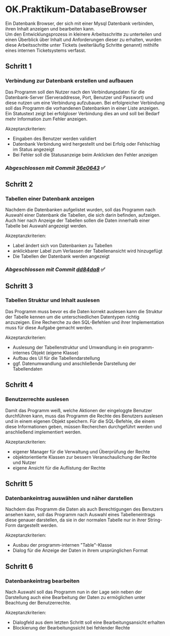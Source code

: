 # OK.Praktikum-DatabaseBrowser

Ein Datenbank Browser, der sich mit einer Mysql Datenbank verbinden, ihren Inhalt anzeigen und bearbeiten kann. <br>
Um den Entwicklungsprozess in kleinere Arbeitsschritte zu unterteilen und einen Überblick über Inhalt und Anforderungen dieser zu erhalten,
wurden diese Arbeitsschritte unter Tickets (weiterläufig Schritte genannt) mithilfe eines internen Ticketsystems verfasst.

## Schritt 1
### Verbindung zur Datenbank erstellen und aufbauen

Das Programm soll den Nutzer nach den Verbindungsdaten für die Datenbank-Server (Serveraddresse, Port, Benutzer und Passwort) und diese nutzen um eine Verbindung aufzubauen.
Bei erfolgreicher Verbindung soll das Programm die vorhandenen Datenbanken in einer Liste anzeigen.
Ein Statustext zeigt bei erfolgloser Verbindung dies an und soll bei Bedarf mehr Information zum Fehler anzeigen.

Akzeptanzkriterien:
 - Eingaben des Benutzer werden validiert
 - Datenbank Verbindung wird hergestellt und bei Erfolg oder Fehlschlag im Status angezeigt
 - Bei Fehler soll die Statusanzeige beim Anklicken den Fehler anzeigen
 
 ### *Abgeschlossen mit Commit [36e0643](https://github.com/ShiruSan/OK.Praktikum-DatabaseBrowser/commit/36e0643194085bb612852f710f68a857979b9544)* :white_check_mark:
 
 ## Schritt 2
 ### Tabellen einer Datenbank anzeigen
 
Nachdem die Datenbanken aufgelistet wurden, soll das Programm nach Auswahl einer Datenbank die Tabellen, die sich darin befinden, aufzeigen.
Auch hier nach Anzeige der Tabellen sollen die Daten innerhalb einer Tabelle bei Auswahl angezeigt werden.

Akzeptanzkriterien:
 - Label ändert sich von Datenbanken zu Tabellen
 - anklickbarer Label zum Verlassen der Tabellenansicht wird hinzugefügt
 - Die Tabellen der Datenbank werden angezeigt
 
  ### *Abgeschlossen mit Commit [dd84da8](https://github.com/ShiruSan/OK.Praktikum-DatabaseBrowser/commit/dd84da8c57136aa234399a9e9185a123f64499b3)* :white_check_mark:
 
 ## Schritt 3
 ### Tabellen Struktur und Inhalt auslesen
 
 Das Programm muss bevor es die Daten korrekt auslesen kann die Struktur der Tabelle kennen um die unterschiedlichen Datentypen richtig anzuzeigen.
 Eine Recherche zu den SQL-Befehlen und ihrer Implementation muss für diese Aufgabe gemacht werden.

Akzeptanzkriterien:
 - Auslesung der Tabellenstruktur und Umwandlung in ein programm-internes Objekt (eigene Klasse)
 - Aufbau des UI für die Tabellendarstellung
 - ggf. Datenumwandlung und anschließende Darstellung der Tabellendaten
 
 ## Schritt 4
 ### Benutzerrechte auslesen
 
 Damit das Programm weiß, welche Aktionen der eingeloggte Benutzer durchführen kann, muss das Programm die Rechte des Benutzers auslesen und in einem eigenen Objekt speichern.
 Für die SQL-Befehle, die einem diese Informationen geben, müssen Recherchen durchgeführt werden und anschließend implementiert werden.

Akzeptanzkriterien:
 - eigener Manager für die Verwaltung und Überprüfung der Rechte
 - objektorientierte Klassen zur bessern Veranschaulichung der Rechte und Nutzer
 - eigene Ansicht für die Auflistung der Rechte
 
 ## Schritt 5
 ### Datenbankeintrag auswählen und näher darstellen
 
 Nachdem das Programm die Daten als auch Berechtigungen des Benutzers ansehen kann, soll das Programm nach Auswahl eines Tabelleneintrags diese genauer darstellen, da sie in der normalen Tabelle nur in ihrer String-Form dargestellt werden.

Akzeptanzkriterien:
 - Ausbau der programm-internen "Table"-Klasse
 - Dialog für die Anzeige der Daten in ihrem ursprünglichen Format
 
 ## Schritt 6
 ### Datenbankeintrag bearbeiten
 
 Nach Auswahl soll das Programm nun in der Lage sein neben der Darstellung auch eine Bearbeitung der Daten zu ermöglichen unter Beachtung der Benutzerrechte.

Akzeptanzkriterien:
 - Dialogfeld aus dem letzten Schritt soll eine Bearbeitungsansicht erhalten
 - Blockierung der Bearbeitungssicht bei fehlender Rechte
